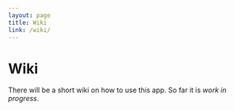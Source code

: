 ```yaml
---
layout: page
title: Wiki
link: /wiki/
---
```


# Wiki

There will be a short wiki on how to use this app. So far it is *work in progress*.

